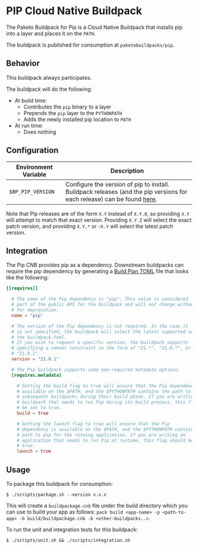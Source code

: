# PIP Cloud Native Buildpack
The Paketo Buildpack for Pip is a Cloud Native Buildpack that installs pip into a
layer and places it on the `PATH`.

The buildpack is published for consumption at `paketobuildpacks/pip`.

## Behavior
This buildpack always participates.

The buildpack will do the following:
* At build time:
  - Contributes the `pip` binary to a layer
  - Prepends the `pip` layer to the `PYTHONPATH`
  - Adds the newly installed pip location to `PATH`
* At run time:
  - Does nothing

## Configuration
| Environment Variable | Description
| -------------------- | -----------
| `$BP_PIP_VERSION` | Configure the version of pip to install. Buildpack releases (and the pip versions for each release) can be found [here](https://github.com/paketo-buildpacks/pip/releases).

Note that Pip releases are of the form `X.Y` instead of `X.Y.0`, so providing
`X.Y` will attempt to match that exact version. Providing `X.Y.Z` will select
the exact patch version, and providing `X.Y.*` or `~X.Y` will select the latest
patch version.

## Integration

The Pip CNB provides pip as a dependency. Downstream buildpacks can require the pip
dependency by generating a [Build Plan
TOML](https://github.com/buildpacks/spec/blob/master/buildpack.md#build-plan-toml)
file that looks like the following:

```toml
[[requires]]

  # The name of the Pip dependency is "pip". This value is considered
  # part of the public API for the buildpack and will not change without a plan
  # for deprecation.
  name = "pip"

  # The version of the Pip dependency is not required. In the case it
  # is not specified, the buildpack will select the latest supported version in
  # the buildpack.toml.
  # If you wish to request a specific version, the buildpack supports
  # specifying a semver constraint in the form of "21.*", "21.0.*", or even
  # "21.0.1".
  version = "21.0.1"

  # The Pip buildpack supports some non-required metadata options.
  [requires.metadata]

    # Setting the build flag to true will ensure that the Pip dependency is
    # available on the $PATH, and the $PYTHONPATH contains the path to pip for
    # subsequent buildpacks during their build phase. If you are writing a
    # buildpack that needs to run Pip during its build process, this flag should
    # be set to true.
    build = true

    # Setting the launch flag to true will ensure that the Pip
    # dependency is available on the $PATH, and the $PYTHONPATH contains the
    # path to pip for the running application. If you are writing an
    # application that needs to run Pip at runtime, this flag should be set to
    # true.
    launch = true
```

## Usage

To package this buildpack for consumption:
```
$ ./scripts/package.sh --version x.x.x
```
This will create a `buildpackage.cnb` file under the build directory which you
can use to build your app as follows: `pack build <app-name> -p <path-to-app> -b
build/buildpackage.cnb -b <other-buildpacks..>`.

To run the unit and integration tests for this buildpack:
```
$ ./scripts/unit.sh && ./scripts/integration.sh
```
